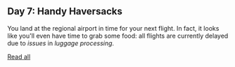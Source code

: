 ## Day 7: Handy Haversacks

You land at the regional airport in time for your next flight. In fact, it looks like you'll even have time to grab some food: all flights are currently delayed due to *issues* in *luggage processing*.

[Read all](https://adventofcode.com/2020/day/7)

